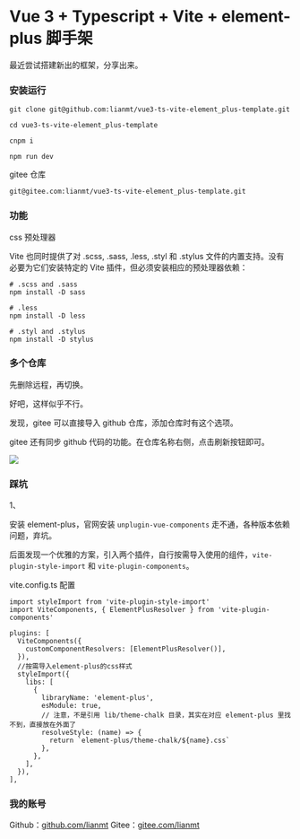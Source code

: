 # Vue 3 + Typescript + Vite + element-plus 脚手架

最近尝试搭建新出的框架，分享出来。

### 安装运行

```
git clone git@github.com:lianmt/vue3-ts-vite-element_plus-template.git

cd vue3-ts-vite-element_plus-template

cnpm i

npm run dev
```

gitee 仓库
```
git@gitee.com:lianmt/vue3-ts-vite-element_plus-template.git
```

### 功能

css 预处理器

 Vite 也同时提供了对 .scss, .sass, .less, .styl 和 .stylus 文件的内置支持。没有必要为它们安装特定的 Vite 插件，但必须安装相应的预处理器依赖：

 ```
# .scss and .sass
npm install -D sass

# .less
npm install -D less

# .styl and .stylus
npm install -D stylus
```

### 多个仓库

先删除远程，再切换。

好吧，这样似乎不行。

发现，gitee 可以直接导入 github 仓库，添加仓库时有这个选项。

gitee 还有同步 github 代码的功能。在仓库名称右侧，点击刷新按钮即可。

![](https://cdn.nlark.com/yuque/0/2021/png/103225/1634220277493-03c1de06-f8c7-40dc-9328-abb15d140625.png)

### 踩坑

1、

安装 element-plus，官网安装 `unplugin-vue-components` 走不通，各种版本依赖问题，弃坑。

后面发现一个优雅的方案，引入两个插件，自行按需导入使用的组件，`vite-plugin-style-import` 和 `vite-plugin-components`。

vite.config.ts 配置

```
import styleImport from 'vite-plugin-style-import'
import ViteComponents, { ElementPlusResolver } from 'vite-plugin-components'

plugins: [
  ViteComponents({
    customComponentResolvers: [ElementPlusResolver()],
  }),
  //按需导入element-plus的css样式
  styleImport({
    libs: [
      {
        libraryName: 'element-plus',
        esModule: true,
        // 注意，不是引用 lib/theme-chalk 目录，其实在对应 element-plus 里找不到，直接放在外面了
        resolveStyle: (name) => {
          return `element-plus/theme-chalk/${name}.css`
        },
      },
    ],
  }),
],
```

### 我的账号

Github：[github.com/lianmt](https://github.com/lianmt)
Gitee：[gitee.com/lianmt](https://gitee.com/lianmt)
